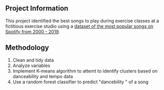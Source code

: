 ## Project Information 
This project identified the best songs to play during exercise classes at a fictitious exercise studio using a [dataset of the most popular songs on Spotify from 2000 - 2019](https://www.kaggle.com/datasets/paradisejoy/top-hits-spotify-from-20002019?resource=download).

## Methodology
1. Clean and tidy data
2. Analyze variables
3. Implement K-means algorithm to attemt to identify clusters based on danceability and tempo data
4. Use a random forest classifier to predict "dancebility " of a song 
